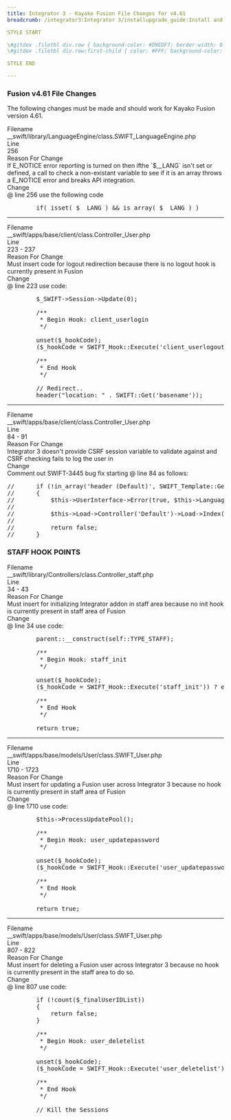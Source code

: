 ```yaml
---
title: Integrator 3 - Kayako Fusion File Changes for v4.61
breadcrumb: /integrator3:Integrator 3/installupgrade_guide:Install and Upgrade Guide/fusionfilechanges:4.61

STYLE START

\#gitdox .filetbl div.row { background-color: #D9EDF7; border-width: 0 1px 1px 1px; border-color: #075676; border-style: solid; }
\#gitdox .filetbl div.row:first-child { color: #FFF; background-color: #075676; }

STYLE END

---
```



### Fusion v4.61 File Changes

The following changes must be made and should work for Kayako Fusion version 4.61.

<div class="container filetbl">
<div class="row"><div class="col-sm-2 text-right">
Filename
</div><div class="col-sm-10">
__swift/library/LanguageEngine/class.SWIFT_LanguageEngine.php
</div></div>
<div class="row"><div class="col-sm-2 text-right">
Line
</div><div class="col-sm-10">
256
</div></div>
<div class="row"><div class="col-sm-2 text-right">
Reason For Change
</div><div class="col-sm-10">
If E_NOTICE error reporting is turned on then ifthe `$__LANG` isn't set or defined, a call to check a non-existant variable to see if it is an array throws a E_NOTICE error and breaks API integration.
</div></div>
<div class="row"><div class="col-sm-2 text-right">
Change
</div><div class="col-sm-10">
@ line 256 use the following code
</div></div>
</div>

<pre>
		if( isset( $__LANG ) && is_array( $__LANG ) )
</pre>


---

<div class="container filetbl">
<div class="row"><div class="col-sm-2 text-right">
Filename
</div><div class="col-sm-10">
__swift/apps/base/client/class.Controller_User.php
</div></div>
<div class="row"><div class="col-sm-2 text-right">
Line
</div><div class="col-sm-10">
223 - 237
</div></div>
<div class="row"><div class="col-sm-2 text-right">
Reason For Change
</div><div class="col-sm-10">
Must insert code for logout redirection because there is no logout hook is currently present in Fusion
</div></div>
<div class="row"><div class="col-sm-2 text-right">
Change
</div><div class="col-sm-10">
@ line 223 use code:
</div></div>
</div>

<pre>
		$_SWIFT->Session->Update(0);
		
		/**
		 * Begin Hook: client_userlogin
		 */

		unset($_hookCode);
		($_hookCode = SWIFT_Hook::Execute('client_userlogout')) ? eval($_hookCode) : false;

		/**
		 * End Hook
		 */
		
		// Redirect..
		header("location: " . SWIFT::Get('basename'));
</pre>

---

<div class="container filetbl">
<div class="row"><div class="col-sm-2 text-right">
Filename
</div><div class="col-sm-10">
__swift/apps/base/client/class.Controller_User.php
</div></div>
<div class="row"><div class="col-sm-2 text-right">
Line
</div><div class="col-sm-10">
84 - 91
</div></div>
<div class="row"><div class="col-sm-2 text-right">
Reason For Change
</div><div class="col-sm-10">
Integrator 3 doesn't provide CSRF session variable to validate against and CSRF checking fails to log the user in
</div></div>
<div class="row"><div class="col-sm-2 text-right">
Change
</div><div class="col-sm-10">
Comment out SWIFT-3445 bug fix starting @ line 84 as follows:
</div></div>
</div>

<pre>
//		if (!in_array('header (Default)', SWIFT_Template::GetUpgradeRevertList()) && (!isset($_POST['_csrfhash']) || !SWIFT_Session::CheckCSRFHash($_POST['_csrfhash'])))
//		{
//			$this->UserInterface->Error(true, $this->Language->Get('msgcsrfhash'));
//
//			$this->Load->Controller('Default')->Load->Index();
//
//			return false;
//		}
</pre>

### STAFF HOOK POINTS

<div class="container filetbl">
<div class="row"><div class="col-sm-2 text-right">
Filename
</div><div class="col-sm-10">
__swift/library/Controllers/class.Controller_staff.php
</div></div>
<div class="row"><div class="col-sm-2 text-right">
Line
</div><div class="col-sm-10">
34 - 43
</div></div>
<div class="row"><div class="col-sm-2 text-right">
Reason For Change
</div><div class="col-sm-10">
Must insert for initializing Integrator addon in staff area because no init hook is currently present in staff area of Fusion
</div></div>
<div class="row"><div class="col-sm-2 text-right">
Change
</div><div class="col-sm-10">
@ line 34 use code:
</div></div>
</div>

<pre>
		parent::__construct(self::TYPE_STAFF);
		
		/**
		 * Begin Hook: staff_init
		 */

		unset($_hookCode);
		($_hookCode = SWIFT_Hook::Execute('staff_init')) ? eval($_hookCode) : false;

		/**
		 * End Hook
		 */
		
		return true;
</pre>

---

<div class="container filetbl">
<div class="row"><div class="col-sm-2 text-right">
Filename
</div><div class="col-sm-10">
__swift/apps/base/models/User/class.SWIFT_User.php
</div></div>
<div class="row"><div class="col-sm-2 text-right">
Line
</div><div class="col-sm-10">
1710 - 1723
</div></div>
<div class="row"><div class="col-sm-2 text-right">
Reason For Change
</div><div class="col-sm-10">
Must insert for updating a Fusion user across Integrator 3 because no hook is currently present in staff area of Fusion
</div></div>
<div class="row"><div class="col-sm-2 text-right">
Change
</div><div class="col-sm-10">
@ line 1710 use code:
</div></div>
</div>

<pre>
		$this->ProcessUpdatePool();
		
		/**
		 * Begin Hook: user_updatepassword
		 */

		unset($_hookCode);
		($_hookCode = SWIFT_Hook::Execute('user_updatepassword')) ? eval($_hookCode) : false;

		/**
		 * End Hook
		 */
		
		return true;
</pre>

---

<div class="container filetbl">
<div class="row"><div class="col-sm-2 text-right">
Filename
</div><div class="col-sm-10">
__swift/apps/base/models/User/class.SWIFT_User.php
</div></div>
<div class="row"><div class="col-sm-2 text-right">
Line
</div><div class="col-sm-10">
807 - 822
</div></div>
<div class="row"><div class="col-sm-2 text-right">
Reason For Change
</div><div class="col-sm-10">
Must insert for deleting a Fusion user across Integrator 3 because no hook is currently present in the staff area to do so.
</div></div>
<div class="row"><div class="col-sm-2 text-right">
Change
</div><div class="col-sm-10">
@ line 807 use code:
</div></div>
</div>

<pre>
		if (!count($_finalUserIDList))
		{
			return false;
		}
		
		/**
		 * Begin Hook: user_deletelist
		 */

		unset($_hookCode);
		($_hookCode = SWIFT_Hook::Execute('user_deletelist')) ? eval($_hookCode) : false;

		/**
		 * End Hook
		 */
		
		// Kill the Sessions
</pre>
